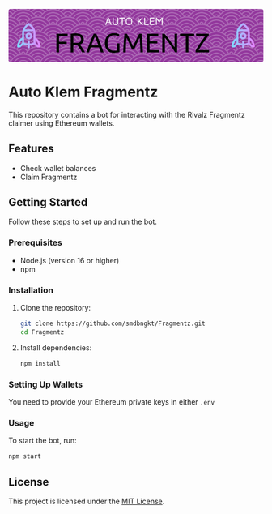 ![Header](./github-header-image.png)


# Auto Klem Fragmentz

This repository contains a bot for interacting with the Rivalz Fragmentz claimer using Ethereum wallets.

## Features

- Check wallet balances
- Claim Fragmentz

## Getting Started

Follow these steps to set up and run the bot.

### Prerequisites

- Node.js (version 16 or higher)
- npm

### Installation

1. Clone the repository:
   ```bash
   git clone https://github.com/smdbngkt/Fragmentz.git
   cd Fragmentz
   ```

2. Install dependencies:
   ```bash
   npm install
   ```

### Setting Up Wallets

You need to provide your Ethereum private keys in either `.env`


### Usage

To start the bot, run:
```bash
npm start
```

## License

This project is licensed under the [MIT License](LICENSE).
